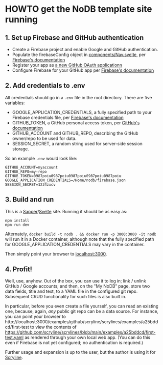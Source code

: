 # HOWTO get the NoDB template site running

## 1. Set up Firebase and GitHub authentication

* Create a Firebase project and enable Google and GitHub authentication.
* Populate the firebaseConfig object in [components/Nav.svelte](./src/components/Nav.svelte), per [Firebase's documentation](https://firebase.google.com/docs/web/setup?authuser=0)
* Register your app as [a new GitHub OAuth applicationn](https://github.com/settings/applications/new)
* Configure Firebase for your GitHub app per [Firebase's documentation](https://firebase.google.com/docs/auth/web/github-auth?authuser=0)

## 2. Add credentials to .env

All credentials should go in a `.env` file in the root directory. There are five variables:

* GOOGLE_APPLICATION_CREDENTIALS, a fully specified path to your Firebase
credentials file, per [Firebase's documentation](https://firebase.google.com/docs/admin/setup)
* GITHUB_TOKEN, a GitHub personal access token, per [GitHub's documentation](https://docs.github.com/en/free-pro-team@latest/github/authenticating-to-github/creating-a-personal-access-token)
* GITHUB_ACCOUNT and GITHUB_REPO, describing the GitHub owner/repo to be used for data.
* SESSION_SECRET, a random string used for server-side session storage.

So an example `.env` would look like:

```
GITHUB_ACCOUNT=myaccount
GITHUB_REPO=my-repo
GITHUB_TOKEN=0987poiu0987poiu0987poiu0987poiu0987poiu
GOOGLE_APPLICATION_CREDENTIALS=/Home/nodb/firebase.json
SESSION_SECRET=1234zxcv
```

## 3. Build and run

This is a [Sapper](https://sapper.svelte.dev/)/[Svelte](https://svelte.dev/) site. Running it should be as easy as:

```
npm install
npm run dev
```

Alternately, `docker build -t nodb . && docker run -p 3000:3000 -it nodb` will run it in a Docker container,
although note that the fully specified path for GOOGLE_APPLICATION_CREDENTIALS may vary in the container.

Then simply point your browser to [localhost:3000](http://localhost:3000).

## 4. Profit!

Well, use, anyhow. Out of the box, you can use it to log in; link / unlink GitHub / Google accounts;
and then, on the "My NoDB" page, store two data fields, title and text, to a YAML file in the configured
git repo. Subsequent CRUD functionality for such files is also built in.

In particular, before you even create a file yourself, you can read an existing one, because, again,
_any_ public git repo can be a data source. For instance, you can point your browser to
http://localhost:3000/examples/github/scryline/scrylines/examples/a25bddcd/first-test
to view the contents of
https://github.com/scryline/scrylines/blob/main/examples/a25bddcd/first-test.yaml
as rendered through your own local web app.
(You can do this even if Firebase is not yet configured; no authentication is required.)

Further usage and expansion is up to the user, but the author is using it for [Scryline](https://www.scryline.com/).
